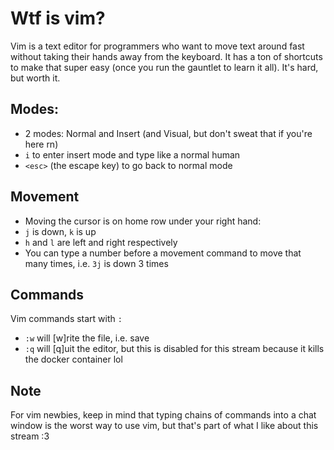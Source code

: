 # Wtf is vim?

Vim is a text editor for programmers who want to move text around fast without taking their hands away from the keyboard. It has a ton of shortcuts to make that super easy (once you run the gauntlet to learn it all). It's hard, but worth it.

## Modes:

- 2 modes: Normal and Insert (and Visual, but don't sweat that if you're here rn)
- `i` to enter insert mode and type like a normal human
- `<esc>` (the escape key) to go back to normal mode

## Movement

- Moving the cursor is on home row under your right hand:
- `j` is down, `k` is up
- `h` and `l` are left and right respectively
- You can type a number before a movement command to move that many times, i.e. `3j` is down 3 times

## Commands

Vim commands start with `:`

- `:w` will [w]rite the file, i.e. save
- `:q` will [q]uit the editor, but this is disabled for this stream because it kills the docker container lol

## Note

For vim newbies, keep in mind that typing chains of commands into a chat window is the worst way to use vim, but that's part of what I like about this stream :3
